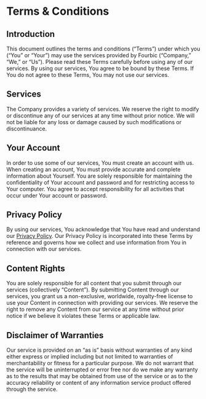 

# Terms & Conditions

## Introduction 
This document outlines the terms and conditions (“Terms”) under which you (“You” or “Your”) may use the services provided by Fourbic (“Company,” “We,” or “Us”). Please read these Terms carefully before using any of our services. By using our services, You agree to be bound by these Terms. If You do not agree to these Terms, You may not use our services. 

## Services 
The Company provides a variety of services. We reserve the right to modify or discontinue any of our services at any time without prior notice. We will not be liable for any loss or damage caused by such modifications or discontinuance. 

## Your Account 
In order to use some of our services, You must create an account with us. When creating an account, You must provide accurate and complete information about Yourself. You are solely responsible for maintaining the confidentiality of Your account and password and for restricting access to Your computer. You agree to accept responsibility for all activities that occur under Your account or password. 

## Privacy Policy 
By using our services, You acknowledge that You have read and understand our [Privacy Policy](privacy-policy.md). Our Privacy Policy is incorporated into these Terms by reference and governs how we collect and use information from You in connection with our services. 

## Content Rights 
You are solely responsible for all content that you submit through our services (collectively “Content”). By submitting Content through our services, you grant us a non-exclusive, worldwide, royalty-free license to use your Content in connection with providing our services. We reserve the right to remove any Content from our service at any time without prior notice if we believe it violates these Terms or applicable law.  

 ## Disclaimer of Warranties  
Our service is provided on an “as is” basis without warranties of any kind either express or implied including but not limited to warranties of merchantability or fitness for a particular purpose. We do not warrant that the service will be uninterrupted or error free nor do we make any warranty as to the results that may be obtained from use of the service or as to the accuracy reliability or content of any information service product offered through the service.  
